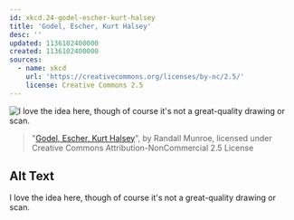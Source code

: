 ```yaml
---
id: xkcd.24-godel-escher-kurt-halsey
title: 'Godel, Escher, Kurt Halsey'
desc: ''
updated: 1136102400000
created: 1136102400000
sources:
  - name: xkcd
    url: 'https://creativecommons.org/licenses/by-nc/2.5/'
    license: Creative Commons 2.5
---
```

![I love the idea here, though of course it's not a great-quality drawing or scan.](https://imgs.xkcd.com/comics/godel_escher_kurthalsey.jpg)
> "[Godel, Escher, Kurt Halsey](https://xkcd.com/24/)", by Randall Munroe, licensed under Creative Commons Attribution-NonCommercial 2.5 License

## Alt Text
I love the idea here, though of course it's not a great-quality drawing or scan.
